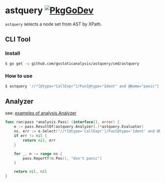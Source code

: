 # astquery [![PkgGoDev](https://pkg.go.dev/badge/github.com/gostaticanalysis/astquery)](https://pkg.go.dev/github.com/gostaticanalysis/astquery)

`astquery` selects a node set from AST by XPath.

## CLI Tool
### Install

```sh
$ go get -u github.com/gostaticanalysis/astquery/cmd/astquery
```

### How to use

```sh
$ astquery '//*[@type="CallExpr"]/Fun[@type="Ident" and @Name="panic"]' fmt
```

## Analyzer

see: [examples of analysis.Analyzer](_example)

```go
func run(pass *analysis.Pass) (interface{}, error) {
	e := pass.ResultOf[astquery.Analyzer].(*astquery.Evaluator)
	ns, err := e.Select("//*[@type='CallExpr']/Fun[@type='Ident' and @Name='panic']")
	if err != nil {
		return nil, err
	}

	for _, n := range ns {
		pass.Reportf(n.Pos(), "don't panic")
	}

	return nil, nil
}
```
